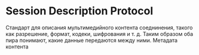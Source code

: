 # Session Description Protocol
Стандарт для описания мультимедийного контента соеднинения, такого как разрешение, формат, кодеки, шифрования и т. д. Таким образом оба пира понимают, какие данные передаются между ними. Метадата контента
